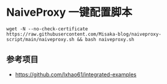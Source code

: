 # NaiveProxy  一键配置脚本

```shell
wget -N --no-check-certificate https://raw.githubusercontent.com/Misaka-blog/naiveproxy-script/main/naiveproxy.sh && bash naiveproxy.sh
```

## 参考项目

- https://github.com/lxhao61/integrated-examples
